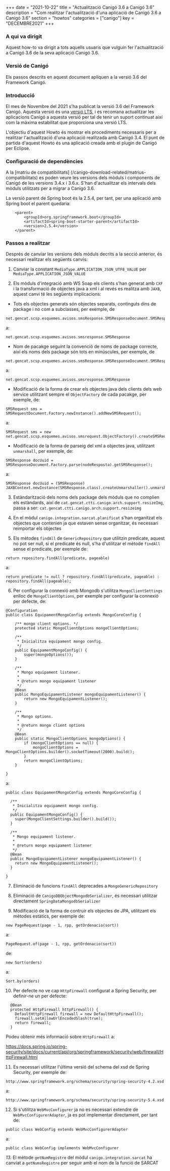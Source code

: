 +++
date        = "2021-10-22"
title       = "Actualització Canigó 3.6 a Canigó 3.6"
description = "Com realitzar l'actualització d'una aplicació de Canigó 3.6 a Canigó 3.6"
section     = "howtos"
categories  = ["canigo"]
key         = "DECEMBRE2021"
+++

### A qui va dirigit

Aquest how-to va dirigit a tots aquells usuaris que vulguin fer l'actualització a Canigó 3.6 de la seva aplicació Canigó 3.6.

### Versió de Canigó

Els passos descrits en aquest document apliquen a la versió 3.6 del Framework Canigó.

### Introducció

El mes de Novembre del 2021 s'ha publicat la versió 3.6 del Framework Canigó. Aquesta versió és una [versió LTS](/canigo/roadmap), i es recomana actualitzar les aplicacions Canigó a aquesta versió per tal de tenir un suport continuat així com la màxima estabilitat que proporciona una versió LTS.

L'objectiu d'aquest Howto és mostrar els procediments necessaris per a realitzar l'actualització d'una aplicació realitzada amb Canigó 3.4. El punt de partida d'aquest Howto és una aplicació creada amb el plugin de Canigó per Eclipse.

### Configuració de dependències

A la [matriu de compatibilitats] (/canigo-download-related/matrius-compatibilitats) es poden veure les versions dels mòduls i components de Canigó de les versions 3.4.x i 3.6.x. S'han d'actualitzar els intervals dels mòduls utilitzats per a migrar a Canigó 3.6.

La versió parent de Spring boot és la 2.5.4, per tant, per una aplicació amb Spring boot el parent quedaria:

```	
	<parent>
		<groupId>org.springframework.boot</groupId>
		<artifactId>spring-boot-starter-parent</artifactId>
		<version>2.5.4</version>
	</parent>
```

### Passos a realitzar 

Després de canviar les versions dels mòduls decrits a la secció anterior, és necessari realitzar els següents canvis:

1. Canviar la constant `MediaType.APPLICATION_JSON_UTF8_VALUE` per `MediaType.APPLICATION_JSON_VALUE`

2. Els mòduls d'integració amb WS Soap els clients s'han generat amb `CXF` i la transformació de objectes java a xml i al revés es realitza amb `JAXB`, aquest canvi té les següents implicacions:

  - Tots els objectes generats són objectes separats, continguts dins de package i no com a subclasses, per exemple, de 
  
  ```
  net.gencat.scsp.esquemes.avisos.smsResponse.SMSResponseDocument.SMSResponse
  ```
  
  a:
  
  ```
  net.gencat.scsp.esquemes.avisos.smsresponse.SMSResponse
  ```
  
  - Nom de pacakge seguint la convenció de noms de package correcte, així els noms dels package són tots en minúscules, per exemple, de
  
  ```
  net.gencat.scsp.esquemes.avisos.smsResponse.SMSResponseDocument.SMSResponse
  ```
  
  a: 
  
  ```
  net.gencat.scsp.esquemes.avisos.smsresponse.SMSResponse
  ```

  - Modificació de la forma de crear els objectes java dels clients dels web service utilitzant sempre el `ObjectFactory` de cada pacakge, per exemple, de:

```
SMSRequest sms = SMSRequestDocument.Factory.newInstance().addNewSMSRequest();
```

a:

```
SMSRequest sms = new net.gencat.scsp.esquemes.avisos.smsrequest.ObjectFactory().createSMSRequest();
```

  - Modificació de la forma de parseig del xml a objectes java, utilitzant `unmarshall`, per exemple, de:

```
SMSResponse docUuid = SMSResponseDocument.Factory.parse(nodeResposta).getSMSResponse();
```

a:

```
SMSResponse docUuid = (SMSResponse) JAXBContext.newInstance(SMSResponse.class).createUnmarshaller().unmarshal(nodeResposta);
```

3. Estàndarització dels noms dels package dels mòduls que no complien els estàndards, així de `cat.gencat.ctti.canigo.arch.support.resizeImg`, passa a ser: `cat.gencat.ctti.canigo.arch.support.resizeimg`

4. En el mòdul `canigo.integration.sarcat.planificat` s'han organitzat els objectes que contenien ja que estaven sense organitzar, és necessari reimportar els objectes

5. Els mètodes `findAll` de `GenericRepository` que utilitzin predicate, aquest no pot ser null, si el predicate és null, s'ha d'utilitzar el mètode `findAll` sense el predicate, per exemple de:

```
return repository.findAll(predicate, pageable)
```

a:

```
return predicate != null ? repository.findAll(predicate, pageable) : repository.findAll(pageable);
```

6. Per configurar la connexió amb Mongodb s'utilitza `MongoClientSettings` enlloc de `MongoClientOptions`, per exemple per configurar la connexió per defecte, de:

```
@Configuration
public class EquipamentMongoConfig extends MongoCoreConfig {

	/** mongo client options. */
	protected static MongoClientOptions mongoClientOptions;

	/**
	 * Inicialitza equipament mongo config.
	 */
	public EquipamentMongoConfig() {
		super(mongoOptions());
	}

	/**
	 * Mongo equipament listener.
	 *
	 * @return mongo equipament listener
	 */
	@Bean
	public MongoEquipamentListener mongoEquipamentListener() {
		return new MongoEquipamentListener();
	}

	/**
	 * Mongo options.
	 *
	 * @return mongo client options
	 */
	@Bean
	public static MongoClientOptions mongoOptions() {
		if (mongoClientOptions == null) {
			mongoClientOptions = MongoClientOptions.builder().socketTimeout(2000).build();
		}
		return mongoClientOptions;
	}

}
```

a:

```
public class EquipamentMongoConfig extends MongoCoreConfig {

  /**
   * Inicialitza equipament mongo config.
   */
  public EquipamentMongoConfig() {
    super(MongoClientSettings.builder().build());
  }

  /**
   * Mongo equipament listener.
   *
   * @return mongo equipament listener
   */
  @Bean
  public MongoEquipamentListener mongoEquipamentListener() {
    return new MongoEquipamentListener();
  }

}
```

7. Eliminació de funcions `findAll` deprecades a `MongoGenericRepository`

8. Eliminació de `CanigoDBObjectMongodbSerializer`, és necessari utilitzar directament `SpringDataMongodbSerializer`

9. Modificació de la forma de contruir els objectes de JPA, utilitzant els mètodes estàtics, per exemple de:

```
new PageRequest(page - 1, rpp, getOrdenacio(sort))
```

a:

```
PageRequest.of(page - 1, rpp, getOrdenacio(sort))
```

de:

```
new Sort(orders)
```

a:

```
Sort.by(orders)
```

10. Per defecte no ve cap `HttpFirewall` configurat a Spring Security, per definir-ne un per defecte:

```
  @Bean
  protected HttpFirewall httpFirewall() {
    DefaultHttpFirewall firewall = new DefaultHttpFirewall();
    firewall.setAllowUrlEncodedSlash(true);
    return firewall;
  }
```

Podeu obtenir més informació sobre `HttpFirewall` a:

https://docs.spring.io/spring-security/site/docs/current/api/org/springframework/security/web/firewall/HttpFirewall.html

11. Es necessari utilitzar l'última versió del schema del xsd de Spring Security, per exemple de:

```
http://www.springframework.org/schema/security/spring-security-4.2.xsd
```

a:

```
http://www.springframework.org/schema/security/spring-security-5.4.xsd
```

12. Si s'utilitza `WebMvcConfigurer` ja no es necessari extendre de `WebMvcConfigurerAdapter`, ja es pot implementar directament, per tant de:

```
public class WebConfig extends WebMvcConfigurerAdapter
```

a:

```
public class WebConfig implements WebMvcConfigurer
```

*13.* El mètode `getNumRegistre` del mòdul `canigo.integration.sarcat` ha canviat a `getNumsRegistre` per seguir amb el nom de la funció de SARCAT

